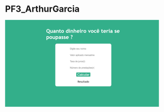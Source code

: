 # PF3_ArthurGarcia

<a href="https://tutugt.github.io/PF3_ArthurGarcia/"><img src="prova.png" class="media-object  img-responsive img-thumbnail" target="_blank"></a>
